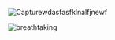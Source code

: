![Capturewdasfasfklnalfjnewf](https://user-images.githubusercontent.com/75125943/119684894-81e0d500-be62-11eb-959a-f3b165cd364f.PNG)

![breathtaking](https://user-images.githubusercontent.com/28642011/88486539-0c834a00-cf9c-11ea-90fb-0bdd082b81b2.png)


